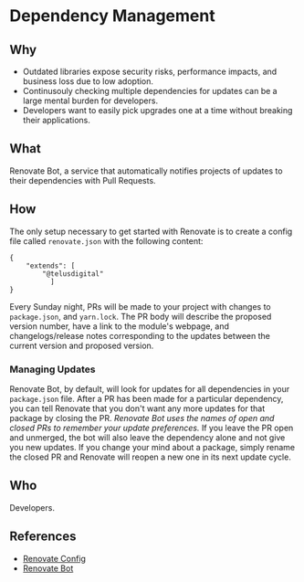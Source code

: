 # Dependency Management

## Why

- Outdated libraries expose security risks, performance impacts, and business loss due to low adoption.
- Continusouly checking multiple dependencies for updates can be a large mental burden for developers.
- Developers want to easily pick upgrades one at a time without breaking their applications.

## What

Renovate Bot, a service that automatically notifies projects of updates to their dependencies with Pull Requests.

## How

The only setup necessary to get started with Renovate is to create a config file called `renovate.json` with the following content:

    {
        "extends": [
            "@telusdigital"
              ]
    }

Every Sunday night, PRs will be made to your project with changes to `package.json`, and `yarn.lock`. The PR body will describe the proposed version number, have a link to the module's webpage, and changelogs/release notes corresponding to the updates between the current version and proposed version. 

### Managing Updates

Renovate Bot, by default, will look for updates for all dependencies in your `package.json` file. After a PR has been made for a particular dependency, you can tell Renovate that you don't want any more updates for that package by closing the PR. *Renovate Bot uses the names of open and closed PRs to remember your update preferences.* If you leave the PR open and unmerged, the bot will also leave the dependency alone and not give you new updates. If you change your mind about a package, simply rename the closed PR and Renovate will reopen a new one in its next update cycle.

## Who

Developers.

## References

- [Renovate Config](https://github.com/telus/renovate-config)
- [Renovate Bot](https://renovatebot.com/)
